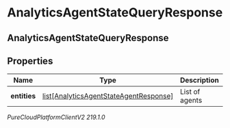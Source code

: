 # AnalyticsAgentStateQueryResponse

## AnalyticsAgentStateQueryResponse

## Properties

|Name | Type | Description | Notes|
|------------ | ------------- | ------------- | -------------|
| **entities** | [list[AnalyticsAgentStateAgentResponse]](AnalyticsAgentStateAgentResponse) | List of agents | [optional] |



_PureCloudPlatformClientV2 219.1.0_
